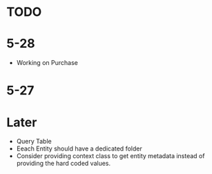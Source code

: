 # TODO

# 5-28

- Working on Purchase

# 5-27

# Later

- Query Table
- Eeach Entity should have a dedicated folder
- Consider providing context class to get entity metadata instead of providing the hard coded values.
